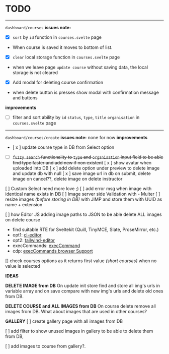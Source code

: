 # TODO

---

`dashboard/courses`
**issues note:**

- [x] `sort` by `id` function in `courses.svelte` page
- When course is saved it moves to bottom of list.

- [x] `clear` local storage function in `courses.svelte` page
- when we leave page `update course` without saving data, the local storage is not cleared

- [x] Add modal for deleting course confirmation
- when delete button is presses show modal with confirmation message and buttons

**improvements**

- [ ] filter and sort ability by `id` `status`, `type`, `title` `organisation` in `courses.svelte` page

---

`dashboard/courses/create`
**issues note:**
none for now
**improvements**

- [ x ] update course type in DB from Select option
- [ ] ~~`fuzzy search` functionality to `type` and `organisation` input field to be able find type faster and add new if non existent~~
      [ x ] show avatar when uploaded into DB
      [ x ] add delete option under preview to delete image and update db with null
      [ x ] save image url in db on submit, delete image on cancel??, delete image on delete instructor

[ ] Custom Select need more love ;)
[ ] add error msg when image with identical name exists in DB
[ ] Image server side Validation with - Multer
[ ] resize images _(before storing in DB)_ with JIMP and store them with UUID as name + extension

  <!-- [ ] add error msg when image is not uploaded
  [ ] add error msg when image is not uploaded -->

[ ] how Editor JS adding image paths to JSON to be able delete ALL images on delete course

- find suitable RTE for Sveltekit (Quill, TinyMCE, Slate, ProseMirror, etc.)
- opt1: [cl-editor](https://github.com/nenadpnc/cl-editor)
- opt2: [tailwind-editor](https://github.com/fouita/tailwind-editor)
- execCommands: [execCommand](https://developer.mozilla.org/en-US/docs/Web/API/Document/execCommand)
- cdp: [execCommands browser Support](https://codepen.io/stan65/pen/OJZxYNv)

[] check courses options as it returns first value _(short courses)_ when no value is selected

**IDEAS**

**DELETE IMAGE from DB**
On update init store find and store all img's urls in variable array and on save compare with new img's urls and delete old ones from DB.

**DELETE COURSE and ALL IMAGES from DB**
On course delete remove all images from DB. What about images that are used in other courses?

**GALLERY**
[ ] create gallery page with all images from DB

[ ] add filter to show unused images in gallery to be able to delete them from DB, 


[ ] add images to course from gallery?.
